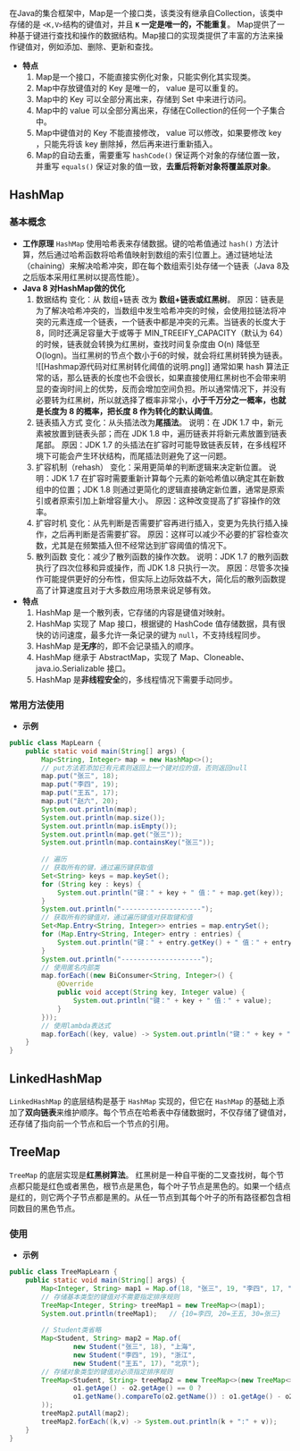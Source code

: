 在Java的集合框架中，Map是一个接口类，该类没有继承自Collection，该类中存储的是 `<K,V>`结构的键值对，并且 **`K` 一定是唯一的，不能重复**。
Map提供了一种基于键进行查找和操作的数据结构。Map接口的实现类提供了丰富的方法来操作键值对，例如添加、删除、更新和查找。
- **特点**
	1. Map是一个接口，不能直接实例化对象，只能实例化其实现类。
	2. Map中存放键值对的 Key 是唯一的， value 是可以重复的。
	3. Map中的 Key 可以全部分离出来，存储到 Set 中来进行访问。
	4. Map中的 value 可以全部分离出来，存储在Collection的任何一个子集合中。
	5. Map中键值对的 Key 不能直接修改， value 可以修改，如果要修改 key ，只能先将该 key 删除掉，然后再来进行重新插入。
	6. Map的自动去重，需要重写 `hashCode()` 保证两个对象的存储位置一致，并重写 `equals()` 保证对象的值一致，**去重后将新对象将覆盖原对象**。
## HashMap
### 基本概念
- **工作原理**
	`HashMap` 使用哈希表来存储数据。键的哈希值通过 `hash()` 方法计算，然后通过哈希函数将哈希值映射到数组的索引位置上。通过链地址法（chaining）来解决哈希冲突，即在每个数组索引处存储一个链表（Java 8及之后版本采用红黑树以提高性能）。
- **Java 8 对HashMap做的优化**
	1. 数据结构
		变化：从 数组+链表 改为 **数组+链表或红黑树**。
		原因：链表是为了解决哈希冲突的，当数组中发生哈希冲突的时候，会使用拉链法将冲突的元素连成一个链表，一个链表中都是冲突的元素。当链表的长度大于8，同时还满足容量大于或等于 MIN_TREEIFY_CAPACITY（默认为 64）的时候，链表就会转换为红黑树，查找时间复杂度由 O(n) 降低至 O(logn)。当红黑树的节点个数小于6的时候，就会将红黑树转换为链表。
		![[Hashmap源代码对红黑树转化阈值的说明.png]]
		通常如果 hash 算法正常的话，那么链表的长度也不会很长，如果直接使用红黑树也不会带来明显的查询时间上的优势，反而会增加空间负担。所以通常情况下，并没有必要转为红黑树，所以就选择了概率非常小，**小于千万分之一概率，也就是长度为 8 的概率，把长度 8 作为转化的默认阈值**。
	2. 链表插入方式
		变化：从头插法改为**尾插法**。
		说明：在 JDK 1.7 中，新元素被放置到链表头部；而在 JDK 1.8 中，遍历链表并将新元素放置到链表尾部。
		原因：JDK 1.7 的头插法在扩容时可能导致链表反转，在多线程环境下可能会产生环状结构，而尾插法则避免了这一问题。
	3. 扩容机制（rehash）
		变化：采用更简单的判断逻辑来决定新位置。
		说明：JDK 1.7 在扩容时需要重新计算每个元素的新哈希值以确定其在新数组中的位置；JDK 1.8 则通过更简化的逻辑直接确定新位置，通常是原索引或者原索引加上新增容量大小。
		原因：这种改变提高了扩容操作的效率。
	4. 扩容时机
		变化：从先判断是否需要扩容再进行插入，变更为先执行插入操作，之后再判断是否需要扩容。
		原因：这样可以减少不必要的扩容检查次数，尤其是在频繁插入但不经常达到扩容阈值的情况下。
	5. 散列函数
		变化：减少了散列函数的操作次数。
		说明：JDK 1.7 的散列函数执行了四次位移和异或操作，而 JDK 1.8 只执行一次。
		原因：尽管多次操作可能提供更好的分布性，但实际上边际效益不大，简化后的散列函数提高了计算速度且对于大多数应用场景来说足够有效。
- **特点**
	1. HashMap 是一个散列表，它存储的内容是键值对映射。
	2. HashMap 实现了 Map 接口，根据键的 HashCode 值存储数据，具有很快的访问速度，最多允许一条记录的键为 `null`，不支持线程同步。
	3. HashMap 是**无序**的，即不会记录插入的顺序。
	4. HashMap 继承于 AbstractMap，实现了 Map、Cloneable、java.io.Serializable 接口。
	5. HashMap 是**非线程安全**的，多线程情况下需要手动同步。
### 常用方法使用
- **示例**
```java
public class MapLearn {  
    public static void main(String[] args) {  
        Map<String, Integer> map = new HashMap<>();  
        // put方法若添加已有元素则返回上一个键对应的值，否则返回null
        map.put("张三", 18);  
        map.put("李四", 19);  
        map.put("王五", 17);  
        map.put("赵六", 20);  
        System.out.println(map);  
        System.out.println(map.size());  
        System.out.println(map.isEmpty());  
        System.out.println(map.get("张三"));  
        System.out.println(map.containsKey("张三"));  
        
        // 遍历  
        // 获取所有的键，通过遍历键获取值  
        Set<String> keys = map.keySet();  
        for (String key : keys) {  
            System.out.println("键：" + key + " 值：" + map.get(key));  
        }  
        System.out.println("--------------------");  
        // 获取所有的键值对，通过遍历键值对获取键和值  
        Set<Map.Entry<String, Integer>> entries = map.entrySet();  
        for (Map.Entry<String, Integer> entry : entries) {  
            System.out.println("键：" + entry.getKey() + " 值：" + entry.getValue());  
        }  
        System.out.println("--------------------");  
        // 使用匿名内部类
        map.forEach((new BiConsumer<String, Integer>() {  
            @Override            
            public void accept(String key, Integer value) {  
                System.out.println("键：" + key + " 值：" + value);  
            }  
        }));  
        // 使用lambda表达式  
        map.forEach((key, value) -> System.out.println("键：" + key + " 值：" + value)); 
    }  
}
```
## LinkedHashMap
`LinkedHashMap` 的底层结构是基于 `HashMap` 实现的，但它在 `HashMap` 的基础上添加了**双向链表**来维护顺序。每个节点在哈希表中存储数据时，不仅存储了键值对，还存储了指向前一个节点和后一个节点的引用。
## TreeMap
`TreeMap` 的底层实现是**红黑树算法**。
红黑树是一种自平衡的二叉查找树，每个节点都只能是红色或者黑色，根节点是黑色，每个叶子节点是黑色的。如果一个结点是红的，则它两个子节点都是黑的。从任一节点到其每个叶子的所有路径都包含相同数目的黑色节点。
### 使用
- **示例**
```java
public class TreeMapLearn {  
    public static void main(String[] args) {  
        Map<Integer, String> map1 = Map.of(18, "张三", 19, "李四", 17, "王五");  
        // 存储基本类型的键值对不需要指定排序规则  
        TreeMap<Integer, String> treeMap1 = new TreeMap<>(map1);  
        System.out.println(treeMap1);   // {10=李四, 20=王五, 30=张三}  
        
	    // Student类省略
	    Map<Student, String> map2 = Map.of(  
                new Student("张三", 18), "上海",  
                new Student("李四", 19), "浙江",  
                new Student("王五", 17), "北京");  
        // 存储对象类型的键值对必须指定排序规则  
        TreeMap<Student, String> treeMap2 = new TreeMap<>(new TreeMap<>((o1, o2) ->  
                o1.getAge() - o2.getAge() == 0 ? 
                o1.getName().compareTo(o2.getName()) : o1.getAge() - o2.getAge()  
        ));  
        treeMap2.putAll(map2);  
        treeMap2.forEach((k,v) -> System.out.println(k + ":" + v));  
    }  
}
```
